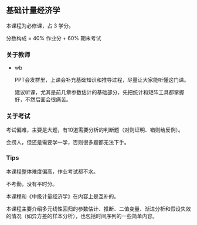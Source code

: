 ## 基础计量经济学

本课程为必修课，占 3 学分。

分数构成 = 40% 作业分 + 60% 期末考试

### 关于教师

- wb

	PPT会发群里，上课会补充基础知识和推导过程，尽量让大家能听懂这门课。

	建议听课，尤其是前几章参数估计的基础部分，先把统计和矩阵工具都掌握好，不然后面会很痛苦。

### 关于考试

考试偏难，主要是大题，有10道需要分析的判断题（对则证明、错则给反例）。

会捞人，但还是需要学一学，否则很多题都无法下手。

### Tips

本课程整体难度偏高，作业考试都不水。

不考勤，没有平时分。

本课程和《中级计量经济学》在内容上是互补的。

本课程主要介绍多元线性回归的参数估计、推断、二值变量、渐进分析和假设失效的情况（如异方差的样本分析），也包括时间序列的一些简单内容。


